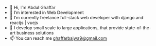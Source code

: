 - 👋 Hi, I’m Abdul Ghaffar
- 👀 I’m interested in Web Development
- 🌱 I’m currently freelance full-stack web developer with django and reactjs | vuejs
- 💞️ I develop small scale to large applications, that provide state-of-the-art business solutions
- 📫 You can reach me ghaffarbajwa9@gmail.com

<!---
ghaffarbajwa9/ghaffarbajwa9 is a ✨ special ✨ repository because its `README.md` (this file) appears on your GitHub profile.
You can click the Preview link to take a look at your changes.
--->
